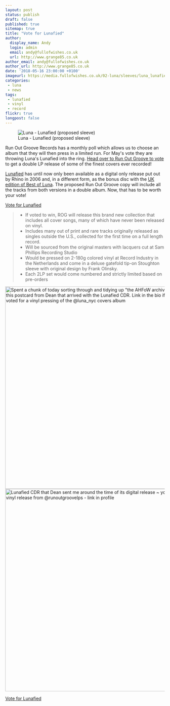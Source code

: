 ```yaml
---
layout: post
status: publish
draft: false
published: true
sitemap: true
title: "Vote for Lunafied"
author:
  display_name: Andy
  login: admin
  email: andy@fullofwishes.co.uk
  url: http://www.grange85.co.uk
author_email: andy@fullofwishes.co.uk
author_url: http://www.grange85.co.uk
date: '2018-05-16 23:00:00 +0100'
imageurl: https://media.fullofwishes.co.uk/02-luna/sleeves/luna_lunafied-pre-vinyl.jpg
categories:
 - luna
 - news
tags:
 - lunafied
 - vinyl
 - record
flickr: true
longpost: false
---
```

<div class="col-md-6 pull-right"><figure class="caption aligncenter"><img src="https://media.fullofwishes.co.uk/02-luna/sleeves/luna_lunafied-pre-vinyl.jpg" alt="Luna - Lunafied (proposed sleeve)" /><figcaption class="caption-text">Luna - Lunafied (proposed sleeve)</figcaption></figure></div>

<p class="lead">Run Out Groove Records has a monthly poll which allows us to choose an album that they will then press in a limited run. For May's vote they are throwing Luna's Lunafied into the ring. <a href="http://runoutgroovevinyl.com/lunafied.html">Head over to Run Out Groove to vote</a> to get a double LP release of some of the finest covers ever recorded!</p>

<p><a href="https://www.fullofwishes.co.uk/database/luna/releases/luna-lunafied-luna-covers/">Lunafied</a> has until now only been available as a digital only release put out by Rhino in 2006 and, in a different form, as the bonus disc with the <a href="https://www.fullofwishes.co.uk/database/luna/releases/luna-best-of-luna/#beggars-banquet-cd">UK edition of Best of Luna</a>. The proposed Run Out Groove copy will include all the tracks from both versions in a double album. Now, that has to be worth your vote!</p>
<p><a href="http://runoutgroovevinyl.com/lunafied.html" class="btn btn-default">Vote for Lunafied</a></p>

<blockquote>
<ul>
 <li>If voted to win, ROG will release this brand new collection that includes all cover songs, many of which have never been released on vinyl.</li>
 <li>Includes many out of print and rare tracks originally released as singles outside the U.S., collected for the first time on a full length record.</li>
 <li>Will be sourced from the original masters with lacquers cut at Sam Phillips Recording Studio</li>
 <li>Would be pressed on 2-180g colored vinyl at Record Industry in the Netherlands and come in a deluxe gatefold tip-on Stoughton sleeve with original design by Frank Olinsky.</li>
 <li>Each 2LP set would come numbered and strictly limited based on pre-orders</li>
</ul>
</blockquote>
<div class="row"><div class="col-md-6">
<a data-flickr-embed="true"  href="https://www.flickr.com/photos/grange85/27216289797/in/dateposted/" title="Spent a chunk of today sorting through and tidying up &quot;the AHFoW archives&quot; - came across this postcard from Dean that arrived with the Lunafied CDR. Link in the bio if you haven&#x27;t yet voted for a vinyl pressing of the @luna_nyc covers album"><img src="https://farm1.staticflickr.com/961/27216289797_693887b5c4_o.jpg" width="640" height="640" alt="Spent a chunk of today sorting through and tidying up &quot;the AHFoW archives&quot; - came across this postcard from Dean that arrived with the Lunafied CDR. Link in the bio if you haven&#x27;t yet voted for a vinyl pressing of the @luna_nyc covers album"></a>
</div>
<div class="col-md-6">
<a data-flickr-embed="true"  href="https://www.flickr.com/photos/grange85/41961315472/in/dateposted/" title="Lunafied CDR that Dean sent me around the time of its digital release ~ you can view to get a vinyl release from @runoutgroovelps - link in profile"><img src="https://farm1.staticflickr.com/945/41961315472_235e08ff7c_o.jpg" width="640" height="640" alt="Lunafied CDR that Dean sent me around the time of its digital release ~ you can view to get a vinyl release from @runoutgroovelps - link in profile"></a><script async src="//embedr.flickr.com/assets/client-code.js" charset="utf-8"></script>
</div></div>
<p><a href="http://runoutgroovevinyl.com/lunafied.html" class="btn btn-default">Vote for Lunafied</a></p>

